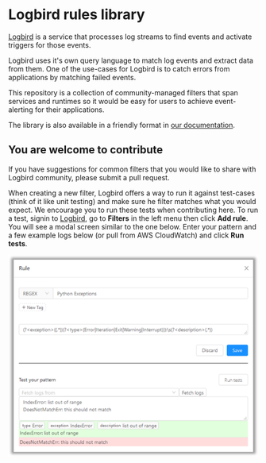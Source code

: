 # Logbird rules library

[Logbird](https://logbird.io) is a service that processes log streams to find events and activate triggers for those events.

Logbird uses it's own query language to match log events and extract data from them. One of the use-cases for Logbird is to catch errors from applications by matching failed events.

This repository is a collection of community-managed filters that span services and runtimes so it would be easy for users to achieve event-alerting for their applications.

The library is also available in a friendly format in [our documentation](https://logbird.io/docs/rules/rule-library/).

## You are welcome to contribute

If you have suggestions for common filters that you would like to share with Logbird community, please submit a pull request.

When creating a new filter, Logbird offers a way to run it against test-cases (think of it like unit testing) and make sure he filter matches what you would expect. We encourage you to run these tests when contributing here. To run a test, signin to [Logbird](https://app.logbird.io/), go to **Filters** in the left menu then click **Add rule**. You will see a modal screen similar to the one below. Enter your pattern and a few example logs below (or pull from AWS CloudWatch) and click **Run tests**.

![UI Screenshot Test Pattern](https://github.com/dashbird/filters/blob/master/static/img/screenshot-logbird-rule.png?raw=true)
